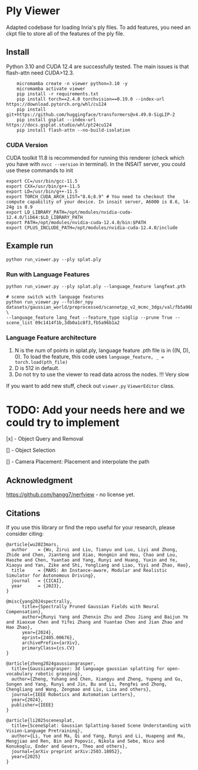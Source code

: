 # Ply Viewer
Adapted codebase for loading Inria's ply files. To add features, you need an ckpt file to store all of the features of the ply file. 

## Install 
Python 3.10 and CUDA 12.4 are successfully tested. The main issues is that flash-attn need CUDA>12.3.

```
    micromamba create -n viewer python=3.10 -y
    micromamba activate viewer 
    pip install -r requirements.txt
    pip install torch==2.4.0 torchvision==0.19.0 --index-url https://download.pytorch.org/whl/cu124
    pip install git+https://github.com/huggingface/transformers@v4.49.0-SigLIP-2
    pip install gsplat --index-url https://docs.gsplat.studio/whl/pt24cu124
    pip install flash-attn --no-build-isolation
```

### CUDA Version
CUDA toolkit 11.8 is recommended for running this renderer (check which you have with `nvcc --version` in terminal). In the INSAIT server, you could use these commands to init

```
export CC=/usr/bin/gcc-11.5
export CXX=/usr/bin/g++-11.5
export LD=/usr/bin/g++-11.5
export TORCH_CUDA_ARCH_LIST="8.6;8.9" # You need to checkout the compute capability of your device. In insait server, A6000 is 8.6, l4-24g is 8.9
export LD_LIBRARY_PATH=/opt/modules/nvidia-cuda-12.4.0/lib64:$LD_LIBRARY_PATH
export PATH=/opt/modules/nvidia-cuda-12.4.0/bin:$PATH
export CPLUS_INCLUDE_PATH=/opt/modules/nvidia-cuda-12.4.0/include
```


## Example run
```
python run_viewer.py --ply splat.ply
```
### Run with Language Features
```
python run_viewer.py --ply splat.ply --language_feature langfeat.pth

# scene switch with language features
python run_viewer.py --folder_npy datasets/gaussian_world/preprocessed/scannetpp_v2_mcmc_3dgs/val/fb5a96b1a2 \
--language_feature lang_feat --feature_type siglip --prune True --scene_list 09c1414f1b,3db0a1c8f3,fb5a96b1a2
```

### Language Feature architecture
1. N is the num of points in splat.ply, language feature .pth file is in ((N, D), 0). To load the feature, this code uses `language_feature, _ = torch.load(pth_file)`
2. D is 512 in default. 
3. Do not try to use the viewer to read data across the nodes. !!! Very slow

If you want to add new stuff, check out `viewer.py` `ViewerEditor` class.

# TODO: Add your needs here and we could try to implement
[x] - Object Query and Removal

[] - Object Selection

[] - Camera Placement: Placement and interpolate the path 

## Acknowledgment 

https://github.com/hangg7/nerfview - no license yet.

## Citations
If you use this library or find the repo useful for your research, please consider citing:

```
@article{wu2023mars,
  author    = {Wu, Zirui and Liu, Tianyu and Luo, Liyi and Zhong, Zhide and Chen, Jianteng and Xiao, Hongmin and Hou, Chao and Lou, Haozhe and Chen, Yuantao and Yang, Runyi and Huang, Yuxin and Ye, Xiaoyu and Yan, Zike and Shi, Yongliang and Liao, Yiyi and Zhao, Hao},
  title     = {MARS: An Instance-aware, Modular and Realistic Simulator for Autonomous Driving},
  journal   = {CICAI},
  year      = {2023},
}

@misc{yang2024spectrally,
      title={Spectrally Pruned Gaussian Fields with Neural Compensation}, 
      author={Runyi Yang and Zhenxin Zhu and Zhou Jiang and Baijun Ye and Xiaoxue Chen and Yifei Zhang and Yuantao Chen and Jian Zhao and Hao Zhao},
      year={2024},
      eprint={2405.00676},
      archivePrefix={arXiv},
      primaryClass={cs.CV}
}

@article{zheng2024gaussiangrasper,
  title={Gaussiangrasper: 3d language gaussian splatting for open-vocabulary robotic grasping},
  author={Zheng, Yuhang and Chen, Xiangyu and Zheng, Yupeng and Gu, Songen and Yang, Runyi and Jin, Bu and Li, Pengfei and Zhong, Chengliang and Wang, Zengmao and Liu, Lina and others},
  journal={IEEE Robotics and Automation Letters},
  year={2024},
  publisher={IEEE}
}

@article{li2025scenesplat,
  title={SceneSplat: Gaussian Splatting-based Scene Understanding with Vision-Language Pretraining},
  author={Li, Yue and Ma, Qi and Yang, Runyi and Li, Huapeng and Ma, Mengjiao and Ren, Bin and Popovic, Nikola and Sebe, Nicu and Konukoglu, Ender and Gevers, Theo and others},
  journal={arXiv preprint arXiv:2503.18052},
  year={2025}
}
```